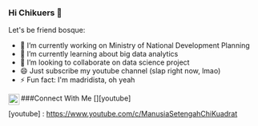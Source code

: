 ### Hi Chikuers 👋

Let's be friend bosque:

- 🔭 I’m currently working on Ministry of National Development Planning
- 🌱 I’m currently learning about big data analytics
- 👯 I’m looking to collaborate on data science project
- 😄 Just subscribe my youtube channel (slap right now, lmao)
- ⚡ Fun fact: I'm madridista, oh yeah

###Connect With Me
[<img align="left" alt="manusia setengah chikuadrat | youtube" width="22px" src="https://cdn.jsdelivr.net/npm/simple-icon@v3/icons/youtube.svg" />][youtube]

[youtube] : https://www.youtube.com/c/ManusiaSetengahChiKuadrat

